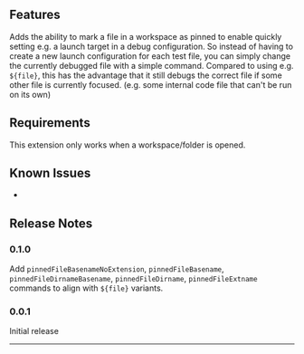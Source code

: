 ## Features

Adds the ability to mark a file in a workspace as pinned to enable quickly setting e.g. a launch target in a debug configuration. So instead of having to create a new launch configuration for each test file, you can simply change the currently debugged file with a simple command. Compared to using e.g. `${file}`, this has the advantage that it still debugs the correct file if some other file is currently focused. (e.g. some internal code file that can't be run on its own)

## Requirements

This extension only works when a workspace/folder is opened.

## Known Issues

-

## Release Notes

### 0.1.0
Add `pinnedFileBasenameNoExtension`, `pinnedFileBasename`, `pinnedFileDirnameBasename`, `pinnedFileDirname`, `pinnedFileExtname` commands to align with `${file}` variants.
### 0.0.1
Initial release

---
